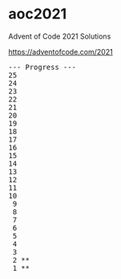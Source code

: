 # aoc2021

Advent of Code 2021 Solutions

https://adventofcode.com/2021
<pre>
--- Progress ---
25 
24 
23 
22 
21 
20 
19 
18 
17 
16 
15 
14 
13 
12 
11 
10 
 9 
 8 
 7 
 6 
 5 
 4 
 3 
 2 **
 1 **
</pre>
